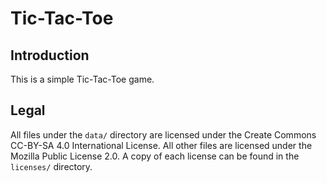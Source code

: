 # Tic-Tac-Toe
## Introduction
This is a simple Tic-Tac-Toe game.

## Legal
All files under the `data/` directory are licensed under the Create Commons CC-BY-SA 4.0 International License. All
other files are licensed under the Mozilla Public License 2.0. A copy of each license can be found in the `licenses/` 
directory.
